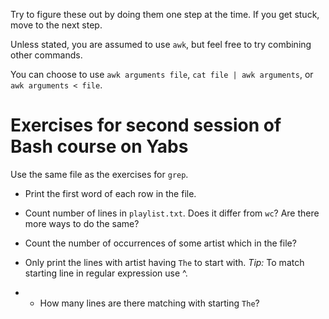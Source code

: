 Try to figure these out by doing them one step at the time. If you get stuck, move to the next step.

Unless stated, you are assumed to use `awk`, but feel free to try combining other commands.

You can choose to use `awk arguments file`, `cat file | awk arguments`, or `awk arguments < file`.

# Exercises for second session of Bash course on Yabs #

Use the same file as the exercises for `grep`.

* Print the first word of each row in the file.

* Count number of lines in `playlist.txt`. Does it differ from `wc`? Are there more ways to do the same?

* Count the number of occurrences of some artist which in the file?

* Only print the lines with artist having `The` to start with. _Tip:_ To match starting line in regular expression use ^.

* * How many lines are there matching with starting `The`?

